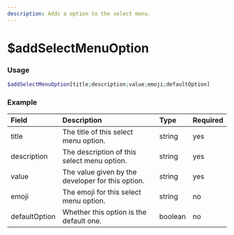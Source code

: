 ```yaml
---
description: Adds a option to the select menu.
---
```


# $addSelectMenuOption
### Usage

```php
$addSelectMenuOption[title;description;value;emoji;defaultOption]
```

### Example

| Field | Description | Type | Required |
| :--- | :--- | :--- | :--- |
| title | The title of this select menu option. | string | yes |
| description | The description of this select menu option. | string | yes |
| value | The value given by the developer for this option. | string | yes |
| emoji | The emoji for this select menu option. | string | no |
| defaultOption | Whether this option is the default one. | boolean | no |